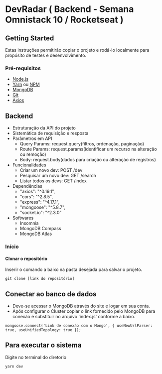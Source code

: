 # DevRadar ( Backend - Semana Omnistack 10 / Rocketseat )

## Getting Started

Estas instruções permitirão copiar o projeto e rodá-lo localmente para propósito de testes e desenvolvimento.

### Pré-requisitos

- [Node.js](https://nodejs.org/en/)
- [Yarn](https://yarnpkg.com/lang/en/) ou [NPM](https://www.npmjs.com/get-npm)
- [MongoDB](https://www.mongodb.com/)
- [Git](https://git-scm.com/)
- [Axios](https://github.com/axios/axios)

## Backend

- Estruturação da API do projeto
- Sistemática de requisição e resposta
- Parâmetros em API
  - Query Params: request.query(filtros, ordenação, paginação)
  - Route Params: request.params(identificar um recurso na alteração ou remoção)
  - Body: request.body(dados para criação ou alteração de registros)
- Funcionalidades
  - Criar um novo dev: POST /dev
  - Pesquisar um novo dev: GET /search
  - Listar todos os devs: GET /index
- Dependências
  - "axios": "^0.19.1",
  - "cors": "^2.8.5",
  - "express": "^4.17.1",
  - "mongoose": "^5.8.7",
  - "socket.io": "^2.3.0"
- Softwares
  - Insomnia
  - MongoDB Compass
  - MongoDB Atlas

### Início

#### Clonar o repositório

Inserir o comando a baixo na pasta desejada para salvar o projeto.

`git clone [link do repositório]`

## Conectar ao banco de dados

- Deve-se acessar o MongoDB através do site e logar em sua conta.
- Após configurar o Cluster copiar o link fornecido pelo MongoDB para conexão e substituir no arquivo 'index.js' conforme a baixo.

`mongoose.connect('Link de conexão com o Mongo', {
  useNewUrlParser: true,
  useUnifiedTopology: true
});`

## Para executar o sistema

Digite no terminal do diretorio

`yarn dev`
